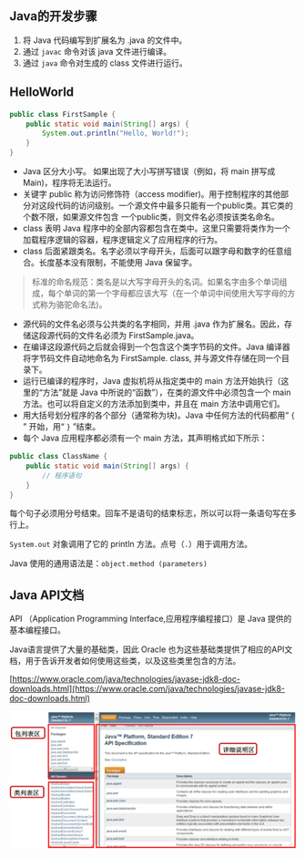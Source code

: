 

## Java的开发步骤

1. 将 Java 代码编写到扩展名为 .java 的文件中。
2. 通过 `javac` 命令对该 java 文件进行编译。
3. 通过 `java` 命令对生成的 class 文件进行运行。



## HelloWorld

```java
public class FirstSample {
    public static void main(String[] args) {
        System.out.println("Hello, World!"); 
    }
}
```

* Java 区分大小写。 如果出现了大小写拼写错误（例如，将 main 拼写成 Main)，程序将无法运行。
* 关键字 public 称为访问修饰符（access modifier)。用于控制程序的其他部分对这段代码的访问级别。一个源文件中最多只能有一个public类。其它类的个数不限，如果源文件包含 一个public类，则文件名必须按该类名命名。
* class 表明 Java 程序中的全部内容都包含在类中。这里只需要将类作为一个加载程序逻辑的容器，程序逻辑定义了应用程序的行为。
* class 后面紧跟类名。名字必须以字母开头，后面可以跟字母和数字的任意组合。长度基本没有限制，不能使用 Java 保留字。

> 标准的命名规范：类名是以大写字母开头的名词。如果名字由多个单词组成，每个单词的第一个字母都应该大写（在一个单词中间使用大写字母的方式称为骆驼命名法)。

* 源代码的文件名必须与公共类的名字相同，并用 .java 作为扩展名。因此，存储这段源代码的文件名必须为 FirstSample.java。
* 在编译这段源代码之后就会得到一个包含这个类字节码的文件。Java 编译器将字节码文件自动地命名为 FirstSample. class, 并与源文件存储在同一个目录下。
* 运行已编译的程序时，Java 虚拟机将从指定类中的 main 方法开始执行（这里的“方法”就是 Java 中所说的“函数”），在类的源文件中必须包含一个 main方法。也可以将自定义的方法添加到类中，并且在 main 方法中调用它们。
* 用大括号划分程序的各个部分（通常称为块)。Java 中任何方法的代码都用“ `{` ” 开始，用“ `}` ”结束。
* 每个 Java 应用程序都必须有一个 main 方法，其声明格式如下所示：



```java
public class ClassName {
    public static void main(String[] args) {
        // 程序语句
    }
}
```

每个句子必须用分号结束。回车不是语句的结束标志，所以可以将一条语句写在多行上。

`System.out` 对象调用了它的 println 方法。点号（`.`）用于调用方法。

Java 使用的通用语法是：`object.method (parameters)`




## Java API文档

API （Application Programming Interface,应用程序编程接口）是 Java 提供的基本编程接口。

Java语言提供了大量的基础类，因此 Oracle 也为这些基础类提供了相应的API文档，用于告诉开发者如何使用这些类，以及这些类里包含的方法。

[https://www.oracle.com/java/technologies/javase-jdk8-doc-downloads.html](https://www.oracle.com/java/technologies/javase-jdk8-doc-downloads.html)

![](assets/Java入门程序/image-20240516105717944.png)
